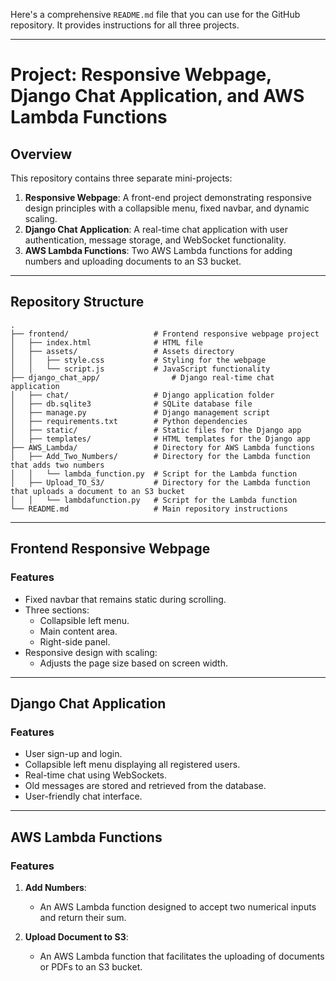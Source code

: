 Here's a comprehensive `README.md` file that you can use for the GitHub repository. It provides instructions for all three projects.

---

# Project: Responsive Webpage, Django Chat Application, and AWS Lambda Functions

## Overview
This repository contains three separate mini-projects:

1. **Responsive Webpage**: A front-end project demonstrating responsive design principles with a collapsible menu, fixed navbar, and dynamic scaling.
2. **Django Chat Application**: A real-time chat application with user authentication, message storage, and WebSocket functionality.
3. **AWS Lambda Functions**: Two AWS Lambda functions for adding numbers and uploading documents to an S3 bucket.

---

## Repository Structure
```plaintext
.
├── frontend/                   # Frontend responsive webpage project
│   ├── index.html              # HTML file
│   ├── assets/                 # Assets directory
│   │   ├── style.css           # Styling for the webpage
│   │   └── script.js           # JavaScript functionality
├── django_chat_app/                # Django real-time chat application
│   ├── chat/                   # Django application folder
│   ├── db.sqlite3              # SQLite database file
│   ├── manage.py               # Django management script
│   ├── requirements.txt        # Python dependencies
│   ├── static/                 # Static files for the Django app
│   ├── templates/              # HTML templates for the Django app
├── AWS_Lambda/                 # Directory for AWS Lambda functions
│   ├── Add_Two_Numbers/        # Directory for the Lambda function that adds two numbers
│   │   └── lambda_function.py  # Script for the Lambda function
│   ├── Upload_TO_S3/           # Directory for the Lambda function that uploads a document to an S3 bucket
│   │   └── lambdafunction.py   # Script for the Lambda function
└── README.md                   # Main repository instructions
```

---

## Frontend Responsive Webpage
### Features
- Fixed navbar that remains static during scrolling.
- Three sections:
  - Collapsible left menu.
  - Main content area.
  - Right-side panel.
- Responsive design with scaling:
  - Adjusts the page size based on screen width.

---

## Django Chat Application
### Features
- User sign-up and login.
- Collapsible left menu displaying all registered users.
- Real-time chat using WebSockets.
- Old messages are stored and retrieved from the database.
- User-friendly chat interface.
---

## AWS Lambda Functions
### Features
1. **Add Numbers**:
   - An AWS Lambda function designed to accept two numerical inputs and return their sum.

2. **Upload Document to S3**:
   - An AWS Lambda function that facilitates the uploading of documents or PDFs to an S3 bucket.

